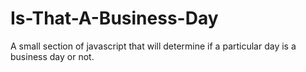 Is-That-A-Business-Day
======================

A small section of javascript that will determine if a particular day is a business day or not.